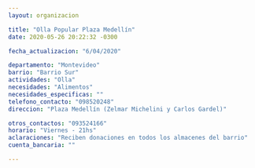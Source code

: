 ```yaml
---
layout: organizacion

title: "Olla Popular Plaza Medellín"
date: 2020-05-26 20:22:32 -0300

fecha_actualizacion: "6/04/2020"

departamento: "Montevideo"
barrio: "Barrio Sur"
actividades: "Olla"
necesidades: "Alimentos"
necesidades_especificas: ""
telefono_contacto: "098520248"
direccion: "Plaza Medellín (Zelmar Michelini y Carlos Gardel)"

otros_contactos: "093524166"
horario: "Viernes - 21hs"
aclaraciones: "Reciben donaciones en todos los almacenes del barrio"
cuenta_bancaria: ""

---
```

